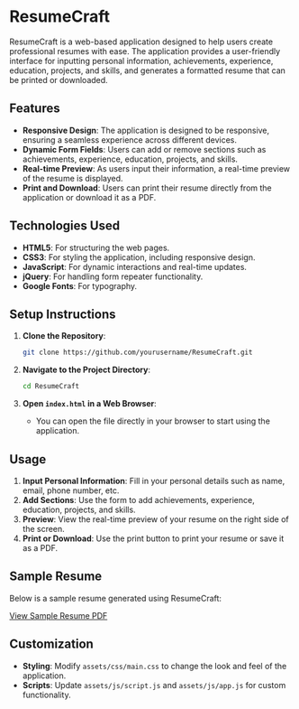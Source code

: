 # ResumeCraft

ResumeCraft is a web-based application designed to help users create professional resumes with ease. The application provides a user-friendly interface for inputting personal information, achievements, experience, education, projects, and skills, and generates a formatted resume that can be printed or downloaded.

## Features

- **Responsive Design**: The application is designed to be responsive, ensuring a seamless experience across different devices.
- **Dynamic Form Fields**: Users can add or remove sections such as achievements, experience, education, projects, and skills.
- **Real-time Preview**: As users input their information, a real-time preview of the resume is displayed.
- **Print and Download**: Users can print their resume directly from the application or download it as a PDF.

## Technologies Used

- **HTML5**: For structuring the web pages.
- **CSS3**: For styling the application, including responsive design.
- **JavaScript**: For dynamic interactions and real-time updates.
- **jQuery**: For handling form repeater functionality.
- **Google Fonts**: For typography.

## Setup Instructions

1. **Clone the Repository**: 
   ```bash
   git clone https://github.com/yourusername/ResumeCraft.git
   ```

2. **Navigate to the Project Directory**:
   ```bash
   cd ResumeCraft
   ```

3. **Open `index.html` in a Web Browser**:
   - You can open the file directly in your browser to start using the application.

## Usage

1. **Input Personal Information**: Fill in your personal details such as name, email, phone number, etc.
2. **Add Sections**: Use the form to add achievements, experience, education, projects, and skills.
3. **Preview**: View the real-time preview of your resume on the right side of the screen.
4. **Print or Download**: Use the print button to print your resume or save it as a PDF.

## Sample Resume

Below is a sample resume generated using ResumeCraft:

[View Sample Resume PDF](https://github.com/nikpatil04/ResumeCraft/blob/main/assets/images/Sample-Resume.pdf)



## Customization

- **Styling**: Modify `assets/css/main.css` to change the look and feel of the application.
- **Scripts**: Update `assets/js/script.js` and `assets/js/app.js` for custom functionality.

